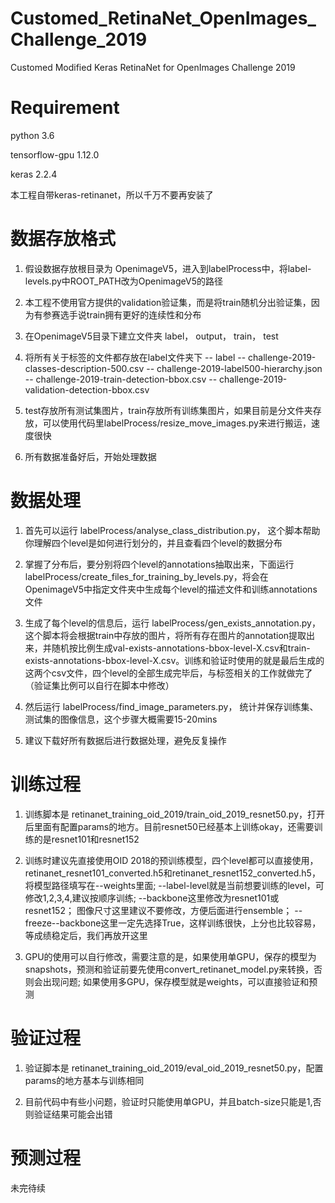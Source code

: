 # Customed_RetinaNet_OpenImages_Challenge_2019
Customed Modified Keras RetinaNet for OpenImages Challenge 2019

# Requirement
python 3.6

tensorflow-gpu  1.12.0

keras           2.2.4

本工程自带keras-retinanet，所以千万不要再安装了


# 数据存放格式
1. 假设数据存放根目录为 OpenimageV5，进入到labelProcess中，将label-levels.py中ROOT_PATH改为OpenimageV5的路径

2. 本工程不使用官方提供的validation验证集，而是将train随机分出验证集，因为有参赛选手说train拥有更好的连续性和分布

3. 在OpenimageV5目录下建立文件夹 label， output， train， test

4. 将所有关于标签的文件都存放在label文件夹下
   -- label -- challenge-2019-classes-description-500.csv
            -- challenge-2019-label500-hierarchy.json
            -- challenge-2019-train-detection-bbox.csv
            -- challenge-2019-validation-detection-bbox.csv

5. test存放所有测试集图片，train存放所有训练集图片，如果目前是分文件夹存放，可以使用代码里labelProcess/resize_move_images.py来进行搬运，速度很快

6. 所有数据准备好后，开始处理数据

# 数据处理
1. 首先可以运行 labelProcess/analyse_class_distribution.py， 这个脚本帮助你理解四个level是如何进行划分的，并且查看四个level的数据分布

2. 掌握了分布后，要分别将四个level的annotations抽取出来，下面运行 labelProcess/create_files_for_training_by_levels.py，将会在OpenimageV5中指定文件夹中生成每个level的描述文件和训练annotations文件

3. 生成了每个level的信息后，运行 labelProcess/gen_exists_annotation.py， 这个脚本将会根据train中存放的图片，将所有存在图片的annotation提取出来，并随机按比例生成val-exists-annotations-bbox-level-X.csv和train-exists-annotations-bbox-level-X.csv。训练和验证时使用的就是最后生成的这两个csv文件，四个level的全部生成完毕后，与标签相关的工作就做完了（验证集比例可以自行在脚本中修改）

4. 然后运行 labelProcess/find_image_parameters.py， 统计并保存训练集、测试集的图像信息，这个步骤大概需要15-20mins

5. 建议下载好所有数据后进行数据处理，避免反复操作

# 训练过程
1. 训练脚本是 retinanet_training_oid_2019/train_oid_2019_resnet50.py，打开后里面有配置params的地方。目前resnet50已经基本上训练okay，还需要训练的是resnet101和resnet152

2. 训练时建议先直接使用OID 2018的预训练模型，四个level都可以直接使用，retinanet_resnet101_converted.h5和retinanet_resnet152_converted.h5，将模型路径填写在--weights里面; --label-level就是当前想要训练的level，可修改1,2,3,4,建议按顺序训练; --backbone这里修改为resnet101或resnet152； 图像尺寸这里建议不要修改，方便后面进行ensemble； --freeze--backbone这里一定先选择True，这样训练很快，上分也比较容易，等成绩稳定后，我们再放开这里

3. GPU的使用可以自行修改，需要注意的是，如果使用单GPU，保存的模型为snapshots，预测和验证前要先使用convert_retinanet_model.py来转换，否则会出现问题; 如果使用多GPU，保存模型就是weights，可以直接验证和预测

# 验证过程
1. 验证脚本是 retinanet_training_oid_2019/eval_oid_2019_resnet50.py，配置params的地方基本与训练相同

2. 目前代码中有些小问题，验证时只能使用单GPU，并且batch-size只能是1,否则验证结果可能会出错

# 预测过程
未完待续
